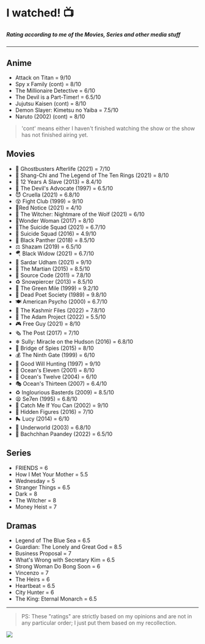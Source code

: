 # I watched! 📺
##### Rating according to me of the Movies, Series and other media stuff
___
## Anime
* Attack on Titan = 9/10
* Spy x Family (cont) = 8/10
* The Millionaire Detective = 6/10
* The Devil is a Part-Timer! = 6.5/10
* Jujutsu Kaisen (cont) = 8/10
* Demon Slayer: Kimetsu no Yaiba = 7.5/10
* Naruto (2002) (cont) = 8/10

> 'cont' means either I haven't finished watching the show or 
the show has not finished airing yet.
  
## Movies
* 👻 Ghostbusters Afterlife (2021) = 7/10
* 👾 Shang-Chi and The Legend of The Ten Rings (2021) = 8/10
* 🐜 12 Years A Slave (2013) = 8.4/10
* 🤤 The Devil's Advocate (1997) = 6.5/10
* 😈 Cruella (2021) = 6.8/10
* 😵 Fight Club (1999) = 9/10
* 🥱Red Notice (2021) = 4/10
* 🐺 The Witcher: Nightmare of the Wolf (2021) = 6/10
* 💪Wonder Woman (2017) = 8/10
* 🤥The Suicide Squad (2021) = 6.7/10
* 🧐 Suicide Squad (2016) = 4.9/10
* 💫 Black Panther (2018) = 8.5/10
* ⚖ Shazam (2019) = 6.5/10
* 🪂  Black Widow (2021) = 6.7/10
* 🤠 Sardar Udham (2021) = 9/10
* 🌾 The Martian (2015) = 8.5/10
* 🔄 Source Code (2011) = 7.8/10
* ♻️ Snowpiercer (2013) = 8.5/10
* 🎈 The Green Mile (1999) = 9.2/10
* 🌈 Dead Poet Society (1989) = 9.8/10
* 🍽 American Psycho (2000) = 6.7/10
* 🙈 The Kashmir Files (2022) = 7.8/10
* 🚸 The Adam Project (2022) = 5.5/10
* 🎮  Free Guy (2021) = 8/10
* 🗞 The Post (2017) = 7/10
* ❄ Sully: Miracle on the Hudson (2016) = 6.8/10
* 🎩 Bridge of Spies (2015) = 8/10
* 💰 The Ninth Gate (1999) = 6/10
* 🧮 Good Will Hunting (1997) = 9/10
* 🏧 Ocean's Eleven (2001) = 8/10
* 🧸 Ocean's Twelve (2004) = 6/10
* 🎭 Ocean's Thirteen (2007) = 6.4/10
* ♻️ Inglourious Basterds (2009) = 8.5/10
* 😫 Se7en (1995) = 6.8/10
* 🤑 Catch Me If You Can (2002) = 9/10
* 🙈 Hidden Figures (2016) = 7/10
* 🛼 Lucy (2014) = 6/10
* 🍬 Underworld (2003) = 6.8/10
* 🧔 Bachchhan Paandey (2022) = 6.5/10

## Series 
* FRIENDS = 6
* How I Met Your Mother = 5.5
* Wednesday = 5
* Stranger Things = 6.5
* Dark = 8
* The Witcher = 8
* Money Heist = 7


## Dramas
* Legend of The Blue Sea = 6.5
* Guardian: The Lonely and Great God = 8.5
* Business Proposal  = 7
* What's Wrong with Secretary Kim = 6.5
* Strong Woman Do Bong Soon = 6
* Vincenzo = 7
* The Heirs = 6
* Heartbeat = 6.5
* City Hunter = 6
* The King: Eternal Monarch = 6.5





---
> PS: These "ratings" are strictly based on my opinions and are not in any particular order; I just put them based on my recollection.


![](https://i.creativecommons.org/l/by-sa/4.0/88x31.png)
